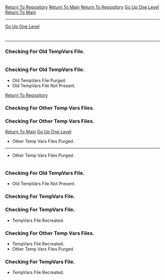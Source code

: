 [Return To Repository](https://github.com/DigitalWarrior/piholeparser/)
[Return To Main](https://github.com/DigitalWarrior/piholeparser/blob/master/RecentRunLogs/Mainlog.md)
[Return To Repository](https://github.com/DigitalWarrior/piholeparser/)
[Go Up One Level](https://github.com/DigitalWarrior/piholeparser/blob/master/RecentRunLogs/TopLevelScripts/10-Running-Initial-Tasks.md)
[Return To Main](https://github.com/DigitalWarrior/piholeparser/blob/master/RecentRunLogs/Mainlog.md)
____________________________________
[Go Up One Level](https://github.com/DigitalWarrior/piholeparser/blob/master/RecentRunLogs/TopLevelScripts/10-Running-Initial-Tasks.md)
# 
____________________________________
### Checking For Old TempVars File.
# 
### Checking For Old TempVars File.
* Old TempVars File Purged.
* Old TempVars File Not Present.


[Return To Repository](https://github.com/DigitalWarrior/piholeparser/)
### Checking For Other Temp Vars Files.
### Checking For Other Temp Vars Files.
[Return To Main](https://github.com/DigitalWarrior/piholeparser/blob/master/RecentRunLogs/Mainlog.md)
[Go Up One Level](https://github.com/DigitalWarrior/piholeparser/blob/master/RecentRunLogs/TopLevelScripts/10-Running-Initial-Tasks.md)
* Other Temp Vars Files Purged.
____________________________________
* Other Temp Vars Files Purged.
# 

### Checking For Old TempVars File.

* Old TempVars File Not Present.
### Checking For TempVars File.

### Checking For TempVars File.
* TempVars File Recreated.
### Checking For Other Temp Vars Files.
* TempVars File Recreated.
* Other Temp Vars Files Purged.

### Checking For TempVars File.
* TempVars File Recreated.
